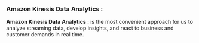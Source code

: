 
### Amazon Kinesis Data Analytics : 

**Amazon Kinesis Data Analytics** : is the most convenient approach for us to analyze streaming data, develop insights, and react to business and customer demands in real time.
